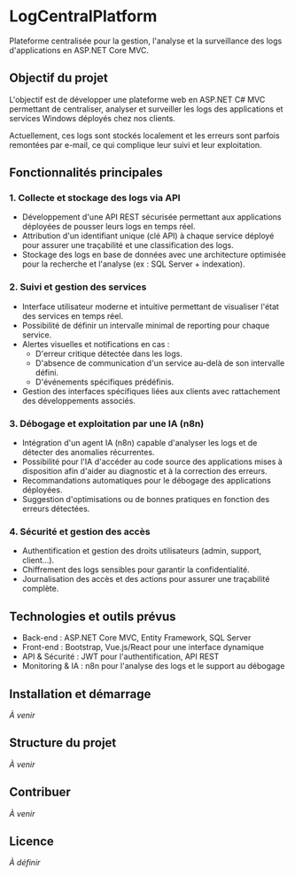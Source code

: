 # LogCentralPlatform

Plateforme centralisée pour la gestion, l'analyse et la surveillance des logs d'applications en ASP.NET Core MVC.

## Objectif du projet

L'objectif est de développer une plateforme web en ASP.NET C# MVC permettant de centraliser, analyser et surveiller les logs des applications et services Windows déployés chez nos clients.

Actuellement, ces logs sont stockés localement et les erreurs sont parfois remontées par e-mail, ce qui complique leur suivi et leur exploitation.

## Fonctionnalités principales

### 1. Collecte et stockage des logs via API

- Développement d'une API REST sécurisée permettant aux applications déployées de pousser leurs logs en temps réel.
- Attribution d'un identifiant unique (clé API) à chaque service déployé pour assurer une traçabilité et une classification des logs.
- Stockage des logs en base de données avec une architecture optimisée pour la recherche et l'analyse (ex : SQL Server + indexation).

### 2. Suivi et gestion des services

- Interface utilisateur moderne et intuitive permettant de visualiser l'état des services en temps réel.
- Possibilité de définir un intervalle minimal de reporting pour chaque service.
- Alertes visuelles et notifications en cas :
  - D'erreur critique détectée dans les logs.
  - D'absence de communication d'un service au-delà de son intervalle défini.
  - D'événements spécifiques prédéfinis.
- Gestion des interfaces spécifiques liées aux clients avec rattachement des développements associés.

### 3. Débogage et exploitation par une IA (n8n)

- Intégration d'un agent IA (n8n) capable d'analyser les logs et de détecter des anomalies récurrentes.
- Possibilité pour l'IA d'accéder au code source des applications mises à disposition afin d'aider au diagnostic et à la correction des erreurs.
- Recommandations automatiques pour le débogage des applications déployées.
- Suggestion d'optimisations ou de bonnes pratiques en fonction des erreurs détectées.

### 4. Sécurité et gestion des accès

- Authentification et gestion des droits utilisateurs (admin, support, client...).
- Chiffrement des logs sensibles pour garantir la confidentialité.
- Journalisation des accès et des actions pour assurer une traçabilité complète.

## Technologies et outils prévus

- Back-end : ASP.NET Core MVC, Entity Framework, SQL Server
- Front-end : Bootstrap, Vue.js/React pour une interface dynamique
- API & Sécurité : JWT pour l'authentification, API REST
- Monitoring & IA : n8n pour l'analyse des logs et le support au débogage

## Installation et démarrage

*À venir*

## Structure du projet

*À venir*

## Contribuer

*À venir*

## Licence

*À définir*